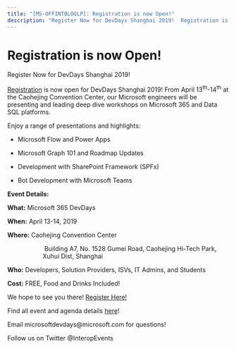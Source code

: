 ```yaml
---
title: "[MS-OFFINTBLOGLP]: Registration is now Open!"
description: "Register Now for DevDays Shanghai 2019!  Registration is now open for DevDays Shanghai 2019! From April 13th-14th at the Caohejing Convention"
---
```


# Registration is now Open!

<p> </p>
<p>Register Now for
DevDays Shanghai 2019!</p>

<p><span><a href="https://forms.office.com/Pages/ResponsePage.aspx?id=v4j5cvGGr0GRqy180BHbR-rWPGOUtkRCjAbctJg8TClUMDE3Tk1FREVLWUQyQVU1NEdIRlpSOFo0Ty4u">Registration</a></span>
is now open for DevDays Shanghai 2019! From April 13<sup>th</sup>-14<sup>th</sup>
at the Caohejing Convention Center, our Microsoft engineers will be presenting
and leading deep dive workshops on Microsoft 365 and Data SQL platforms.  </p>

<p>Enjoy a range of presentations and highlights: </p>

<ul><li><p><span><span> 
</span></span>Microsoft Flow and Power Apps</p>

</li><li><p><span><span> 
</span></span>Microsoft Graph 101 and Roadmap Updates </p>

</li><li><p><span><span> 
</span></span>Development with SharePoint Framework (SPFx) </p>

</li><li><p><span><span> 
</span></span>Bot Development with Microsoft Teams </p>

</li></ul><p><b>Event Details: </b></p>

<p><b>What:</b> Microsoft 365 DevDays </p>

<p><b>When:</b> April 13-14, 2019  </p>

<p><b>Where:</b> Caohejing Convention Center</p>

<dl>
<dd>
<dl>
<dd>
<p> Building A7, No. 1528 Gumei Road,
Caohejing Hi-Tech Park, Xuhui Dist, Shanghai</p>
</dd></dl></dd></dl>

<p><b>Who:</b> Developers, Solution Providers, ISVs, IT Admins,
and Students</p>

<p><b>Cost:</b> FREE, Food and Drinks Included! </p>

<p>We hope to see you there! <span><a href="https://forms.office.com/Pages/ResponsePage.aspx?id=v4j5cvGGr0GRqy180BHbR-rWPGOUtkRCjAbctJg8TClUMDE3Tk1FREVLWUQyQVU1NEdIRlpSOFo0Ty4u">Register
Here!</a></span></p>

<p>Find all event and agenda details <span><a href="http://www.interopevents.com/shanghai2019">here</a></span>!  </p>

<p>Email microsoftdevdays@microsoft.com for questions! </p>

<p>Follow us on Twitter @InteropEvents </p>


                